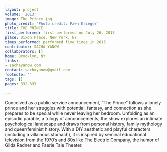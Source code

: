 ```yaml
---
layout: project
volume: '2013'
image: The_Prince.jpg
photo_credit: 'Photo credit: Fawn Krieger'
title: THE PRINCE
first_performed: first performed on July 26, 2013
place: Dixon Place, New York, NY
times_performed: performed five times in 2013
contributor: SACHA YANOW
collaborators: []
home: Brooklyn, NY
links:
- sachayanow.com
contact: sachayanow@gmail.com
footnote: ''
tags: []
pages: 332-333

---
```


Conceived as a public service announcement, “The Prince” follows a lonely prince and her struggles with potential, fantasy, and connection as she prepares to be special while never leaving her bedroom. Unfolding as an episodic parable, a trilogy of announcements, the show explores an intimate psychological landscape and draws from personal history, family mythology and queer/feminist history. With a DIY aesthetic and playful characters (including a villainous stomach), it is inspired by seminal educational television from the 1970’s and 80s like The Electric Company, the humor of Gilda Radner and Faerie Tale Theater.
